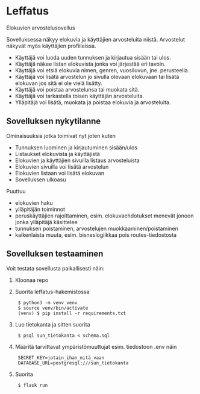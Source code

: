 # Leffatus
Elokuvien arvostelusovellus

Sovelluksessa näkyy elokuvia ja käyttäjien arvosteluita niistä. Arvostelut näkyvät myös käyttäjien profiileissa.
- Käyttäjä voi luoda uuden tunnuksen ja kirjautua sisään tai ulos.
- Käyttäjä näkee listan elokuvista jonka voi järjestää eri tavoin.
- Käyttäjä voi etsiä elokuvia nimen, genren, vuosiluvun, jne. perusteella.
- Käyttäjä voi lisätä arvostelun jo sivulla olevaan elokuvaan tai lisätä elokuvan jos sitä ei ole vielä lisätty.
- Käyttäjä voi poistaa arvostelunsa tai muokata sitä. 
- Käyttäjä voi tarkastella toisen käyttäjän arvosteluita.
- Ylläpitäjä voi lisätä, muokata ja poistaa elokuvia ja arvosteluita. 

## Sovelluksen nykytilanne
Ominaisuuksia jotka toimivat nyt joten kuten
- Tunnuksen luominen ja kirjautuminen sisään/ulos
- Listaukset elokuvista ja käyttäjistä
- Elokuvien ja käyttäjien sivuilla listaus arvosteluista
- Elokuvien sivuilla voi lisätä arvostelun
- Elokuvien listaan voi lisätä elokuvan
- Sovelluksen ulkoasu

Puuttuu
- elokuvien haku
- ylläpitäjän toiminnot
- peruskäyttäjien rajoittaminen, esim. elokuvaehdotukset menevät jonoon jonka ylläpitäjä käsittelee
- tunnuksen poistaminen, arvostelujen muokkaaminen/poistaminen
- kaikenlaista muuta, esim. bisneslogiikkaa pois routes-tiedostosta
## Sovelluksen testaaminen

Voit testata sovellusta paikallisesti näin:
1. Kloonaa repo
2. Suorita leffatus-hakemistossa

        $ python3 -m venv venv
        $ source venv/bin/activate
        (venv) $ pip install -r requirements.txt

3. Luo tietokanta ja sitten suorita

        $ psql sun_tietokanta < schema.sql
        
4. Määritä tarvittavat ympäristömuuttujat esim. tiedostoon .env näin

        SECRET_KEY=jotain_ihan_mitä_vaan
        DATABASE_URL=postgresql:///sun_tietokanta

5. Suorita

        $ flask run
